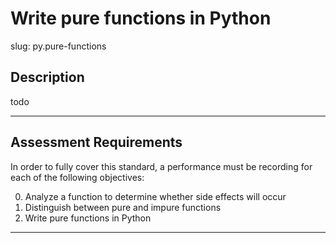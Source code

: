 # Write pure functions in Python

slug: py.pure-functions

## Description
todo

---
## Assessment Requirements
In order to fully cover this standard, a performance must be recording for each of the following objectives:

0. Analyze a function to determine whether side effects will occur
1. Distinguish between pure and impure functions
2. Write pure functions in Python


---
